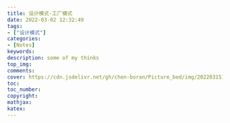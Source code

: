 ```yaml
---
title: 设计模式-工厂模式
date: 2022-03-02 12:32:49
tags: 
- ["设计模式"]
categories: 
- [Notes]
keywords:
description: some of my thinks
top_img: 
comments: 
cover: https://cdn.jsdelivr.net/gh/chen-boran/Picture_bed/img/202203151833183.jpg
toc:  
toc_number:
copyright:
mathjax:
katex:
---
```

